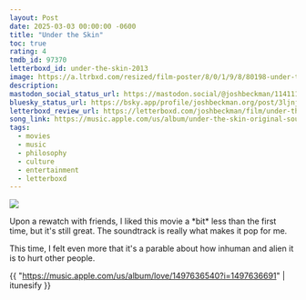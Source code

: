 ```yaml
---
layout: Post
date: 2025-03-03 00:00:00 -0600
title: "Under the Skin"
toc: true
rating: 4
tmdb_id: 97370
letterboxd_id: under-the-skin-2013
image: https://a.ltrbxd.com/resized/film-poster/8/0/1/9/8/80198-under-the-skin-0-600-0-900-crop.jpg?v=732bdd03b9
description: 
mastodon_social_status_url: https://mastodon.social/@joshbeckman/114111035031109868
bluesky_status_url: https://bsky.app/profile/joshbeckman.org/post/3ljnjf3f3ud2j
letterboxd_review_url: https://letterboxd.com/joshbeckman/film/under-the-skin-2013/
song_link: https://music.apple.com/us/album/under-the-skin-original-soundtrack-album/1497636540
tags:
  - movies
  - music
  - philosophy
  - culture
  - entertainment
  - letterboxd
---
```


 <p><img src="https://a.ltrbxd.com/resized/film-poster/8/0/1/9/8/80198-under-the-skin-0-600-0-900-crop.jpg?v=732bdd03b9"/></p> <p>Upon a rewatch with friends, I liked this movie a *bit* less than the first time, but it's still great. The soundtrack is really what makes it pop for me.</p><p>This time, I felt even more that it's a parable about how inhuman and alien it is to hurt other people.</p> 

{{ "https://music.apple.com/us/album/love/1497636540?i=1497636691" | itunesify }}

